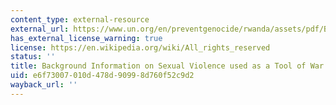 ```yaml
---
content_type: external-resource
external_url: https://www.un.org/en/preventgenocide/rwanda/assets/pdf/Backgrounder%20Sexual%20Violence%202014.pdf
has_external_license_warning: true
license: https://en.wikipedia.org/wiki/All_rights_reserved
status: ''
title: Background Information on Sexual Violence used as a Tool of War
uid: e6f73007-010d-478d-9099-8d760f52c9d2
wayback_url: ''
---
```

